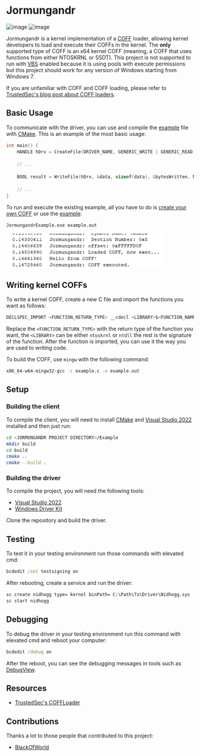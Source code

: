 # Jormungandr

![image](https://img.shields.io/badge/C%2B%2B-00599C?style=for-the-badge&logo=c%2B%2B&logoColor=white) ![image](https://img.shields.io/badge/Windows-0078D6?style=for-the-badge&logo=windows&logoColor=white)

Jormungandr is a kernel implementation of a [COFF](https://en.wikipedia.org/wiki/COFF) loader, allowing kernel developers to load and execute their COFFs in the kernel.
The **only** supported type of COFF is an x64 kernel COFF (meaning, a COFF that uses functions from either NTOSKRNL or SSDT). This project is not supported to run with [VBS](https://learn.microsoft.com/en-us/windows-hardware/design/device-experiences/oem-hvci-enablement) enabled because it is using pools with execute permissions but this project should work for any version of Windows starting from Windows 7.

If you are unfamiliar with COFF and COFF loading, please refer to [TrustedSec's blog post about COFF loaders](https://www.trustedsec.com/blog/coffloader-building-your-own-in-memory-loader-or-how-to-run-bofs/).

## Basic Usage

To communicate with the driver, you can use and compile the [example](./Example/JormungandrExample.cpp) file with [CMake](#building-the-client).
This is an example of the most basic usage:

```cpp
int main() {
    HANDLE hDrv = CreateFile(DRIVER_NAME, GENERIC_WRITE | GENERIC_READ, 0, nullptr, OPEN_EXISTING, 0, nullptr);

    // ...

    BOOL result = WriteFile(hDrv, &data, sizeof(data), &bytesWritten, NULL);

    // ...
}
```

To run and execute the existing example, all you have to do is [create your own COFF](#writing-kernel-coffs) or use the [example](./ExampleKernelCoff/example.c):

```sh
JormungandrExample.exe example.out
```

![example](./images/coff_loaded.png)

## Writing kernel COFFs

To write a kernel COFF, create a new C file and import the functions you want as follows:

```c
DECLSPEC_IMPORT <FUNCTION_RETURN_TYPE> __cdecl <LIBRARY>$<FUNCTION_NAME>(<PARAMETERS>);
```

Replace the `<FUNCTION_RETURN_TYPE>` with the return type of the function you want, the `<LIBRARY>` can be either `ntoskrnl` or `ntdll` the rest is the signature of the function. After the function is imported, you can use it the way you are used to writing code.

To build the COFF, use `mingw` with the following command:

```sh
x86_64-w64-mingw32-gcc -c example.c -o example.out
```

## Setup

### Building the client

To compile the client, you will need to install [CMake](https://community.chocolatey.org/packages/cmake.install/3.13.1) and [Visual Studio 2022](https://visualstudio.microsoft.com/thank-you-downloading-visual-studio/?sku=Community&rel=16) installed and then just run:

```sh
cd <JORMUNGANDR PROJECT DIRECTORY>/Example
mkdir build
cd build
cmake ..
cmake --build .
```

### Building the driver

To compile the project, you will need the following tools:

- [Visual Studio 2022](https://visualstudio.microsoft.com/thank-you-downloading-visual-studio/?sku=Community&rel=16)
- [Windows Driver Kit](https://docs.microsoft.com/en-us/windows-hardware/drivers/download-the-wdk)

Clone the repository and build the driver.

## Testing

To test it in your testing environment run those commands with elevated cmd:

```cmd
bcdedit /set testsigning on
```

After rebooting, create a service and run the driver:

```cmd
sc create nidhogg type= kernel binPath= C:\Path\To\Driver\Nidhogg.sys
sc start nidhogg
```

## Debugging

To debug the driver in your testing environment run this command with elevated cmd and reboot your computer:

```cmd
bcdedit /debug on
```

After the reboot, you can see the debugging messages in tools such as [DebugView](https://learn.microsoft.com/en-us/sysinternals/downloads/debugview).

## Resources

- [TrustedSec's COFFLoader](https://github.com/trustedsec/COFFLoader)

## Contributions

Thanks a lot to those people that contributed to this project:

- [BlackOfWorld](https://github.com/BlackOfWorld)
